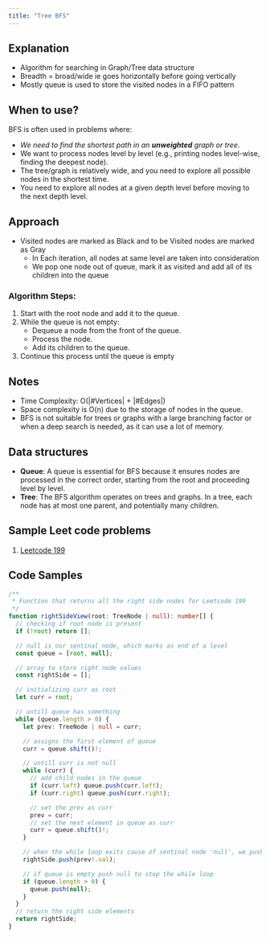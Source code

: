 ```yaml
---
title: "Tree BFS"
---
```


## Explanation

- Algorithm for searching in Graph/Tree data structure
- Breadth = broad/wide ie goes horizontally before going vertically
- Mostly queue is used to store the visited nodes in a FIFO pattern

## When to use?

BFS is often used in problems where:

- _We need to find the shortest path in an **unweighted** graph or tree_.
- We want to process nodes level by level (e.g., printing nodes level-wise, finding the deepest node).
- The tree/graph is relatively wide, and you need to explore all possible nodes in the shortest time.
- You need to explore all nodes at a given depth level before moving to the next depth level.

## Approach

- Visited nodes are marked as Black and to be Visited nodes are marked as Gray
  - In Each iteration, all nodes at same level are taken into consideration
  - We pop one node out of queue, mark it as visited and add all of its children into the queue

### Algorithm Steps:

1. Start with the root node and add it to the queue.
2. While the queue is not empty:
   - Dequeue a node from the front of the queue.
   - Process the node.
   - Add its children to the queue.
3. Continue this process until the queue is empty

## Notes

- Time Complexity: O(|#Vertices| + |#Edges|)
- Space complexity is O(n) due to the storage of nodes in the queue.
- BFS is not suitable for trees or graphs with a large branching factor or when a deep search is needed, as it can use a lot of memory.

## Data structures

- **Queue**: A queue is essential for BFS because it ensures nodes are processed in the correct order, starting from the root and proceeding level by level.
- **Tree**: The BFS algorithm operates on trees and graphs. In a tree, each node has at most one parent, and potentially many children.

## Sample Leet code problems

1. [Leetcode 199](https://leetcode.com/problems/binary-tree-right-side-view/description/)

## Code Samples

```typescript
/**
 * Function that returns all the right side nodes for Leetcode 199
 */
function rightSideView(root: TreeNode | null): number[] {
  // checking if root node is present
  if (!root) return [];

  // null is our sentinal node, which marks as end of a level
  const queue = [root, null];

  // array to store right node values
  const rightSide = [];

  // initializing curr as root
  let curr = root;

  // untill queue has something
  while (queue.length > 0) {
    let prev: TreeNode | null = curr;

    // assigns the first element of queue
    curr = queue.shift()!;

    // untill curr is not null
    while (curr) {
      // add child nodes in the queue
      if (curr.left) queue.push(curr.left);
      if (curr.right) queue.push(curr.right);

      // set the prev as curr
      prev = curr;
      // set the next element in queue as curr
      curr = queue.shift()!;
    }

    // when the while loop exits cause of sentinal node 'null', we push the previous value to return array
    rightSide.push(prev!.val);

    // if queue is empty push null to stop the while loop
    if (queue.length > 0) {
      queue.push(null);
    }
  }
  // return the right side elements
  return rightSide;
}
```
